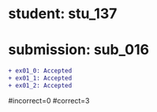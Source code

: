 # student: stu_137
# submission: sub_016

```diff
+ ex01_0: Accepted
+ ex01_1: Accepted
+ ex01_2: Accepted
```
#incorrect=0
#correct=3
